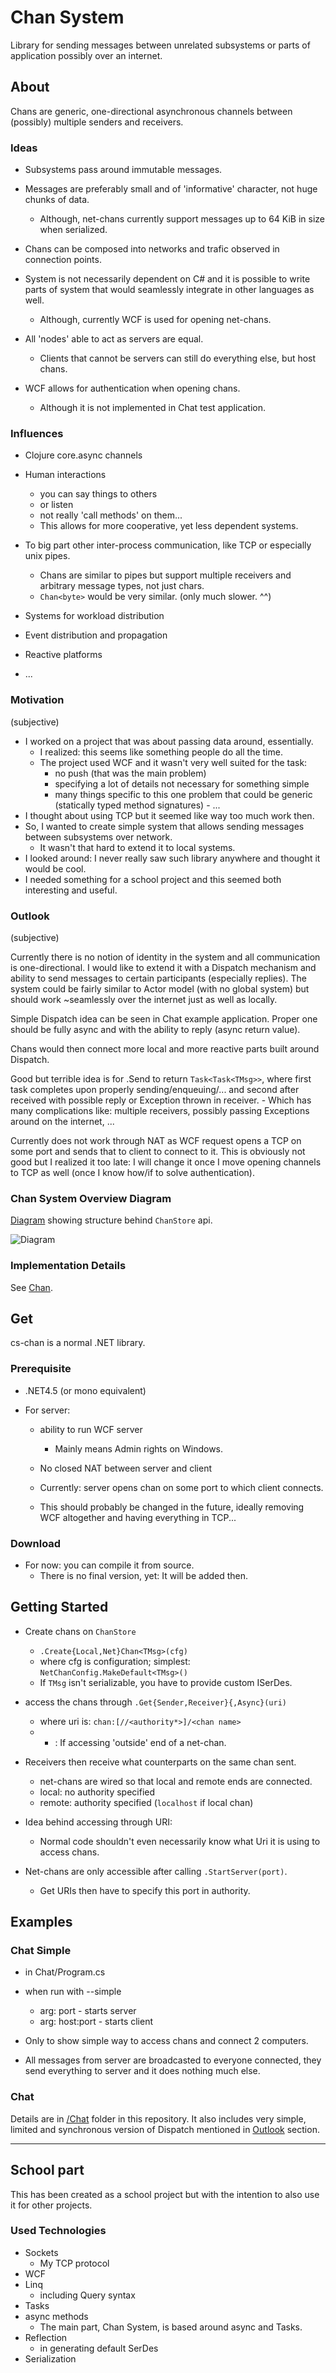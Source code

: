 Chan System
===========

Library for sending messages between unrelated subsystems or parts of application possibly over an internet.

About
-----

Chans are generic, one-directional asynchronous channels between (possibly) multiple senders and receivers.

### Ideas

-	Subsystems pass around immutable messages.
-	Messages are preferably small and of 'informative' character, not huge chunks of data.

	-	Although, net-chans currently support messages up to 64 KiB in size when serialized.

-	Chans can be composed into networks and trafic observed in connection points.

-	System is not necessarily dependent on C# and it is possible to write parts of system that would seamlessly integrate in other languages as well.

	-	Although, currently WCF is used for opening net-chans.

-	All 'nodes' able to act as servers are equal.

	-	Clients that cannot be servers can still do everything else, but host chans.

-	WCF allows for authentication when opening chans.

	-	Although it is not implemented in Chat test application.

### Influences

-	Clojure core.async channels
-	Human interactions

	-	you can say things to others
	-	or listen
	-	not really 'call methods' on them...
	-	This allows for more cooperative, yet less dependent systems.

-	To big part other inter-process communication, like TCP or especially unix pipes.

	-	Chans are similar to pipes but support multiple receivers and arbitrary message types, not just chars.
	-	`Chan<byte>` would be very similar. (only much slower. ^^)

-	Systems for workload distribution

-	Event distribution and propagation

-	Reactive platforms

-	...

### Motivation

(subjective)

-	I worked on a project that was about passing data around, essentially.
	-	I realized: this seems like something people do all the time.
	-	The project used WCF and it wasn't very well suited for the task:
		-	no push (that was the main problem)
		-	specifying a lot of details not necessary for something simple
		-	many things specific to this one problem that could be generic (statically typed method signatures) - ...
-	I thought about using TCP but it seemed like way too much work then.
-	So, I wanted to create simple system that allows sending messages between subsystems over network.
	-	It wasn't that hard to extend it to local systems.
-	I looked around: I never really saw such library anywhere and thought it would be cool.
-	I needed something for a school project and this seemed both interesting and useful.

### Outlook

(subjective)

Currently there is no notion of identity in the system and all communication is one-directional. I would like to extend it with a Dispatch mechanism and ability to send messages to certain participants (especially replies). The system could be fairly similar to Actor model (with no global system) but should work ~seamlessly over the internet just as well as locally.

Simple Dispatch idea can be seen in Chat example application. Proper one should be fully async and with the ability to reply (async return value).

Chans would then connect more local and more reactive parts built around Dispatch.

Good but terrible idea is for .Send to return `Task<Task<TMsg>>`, where first task completes upon properly sending/enqueuing/... and second after received with possible reply or Exception thrown in receiver. - Which has many complications like: multiple receivers, possibly passing Exceptions around on the internet, ...

Currently does not work through NAT as WCF request opens a TCP on some port and sends that to client to connect to it. This is obviously not good but I realized it too late: I will change it once I move opening channels to TCP as well (once I know how/if to solve authentication).

### Chan System Overview Diagram

[Diagram](Chan/chanArchitecture.png) showing structure behind `ChanStore` api.

![Diagram](Chan/chanArchitecture.png)

### Implementation Details

See [Chan](Chan).

Get
---

cs-chan is a normal .NET library.

### Prerequisite

-	.NET4.5 (or mono equivalent)
-	For server:

	-	ability to run WCF server

		-	Mainly means Admin rights on Windows.

	-	No closed NAT between server and client

	-	Currently: server opens chan on some port to which client connects.

	-	This should probably be changed in the future, ideally removing WCF altogether and having everything in TCP...

### Download

-	For now: you can compile it from source.
	-	There is no final version, yet: It will be added then.

Getting Started
---------------

-	Create chans on `ChanStore`

	-	`.Create{Local,Net}Chan<TMsg>(cfg)`
	-	where cfg is configuration; simplest: `NetChanConfig.MakeDefault<TMsg>()`
	-	If `TMsg` isn't serializable, you have to provide custom ISerDes.

-	access the chans through `.Get{Sender,Receiver}{,Async}(uri)`

	-	where uri is: `chan:[//<authority*>]/<chan name>`
	-	* : If accessing 'outside' end of a net-chan.

-	Receivers then receive what counterparts on the same chan sent.

	-	net-chans are wired so that local and remote ends are connected.
	-	local: no authority specified
	-	remote: authority specified (`localhost` if local chan)

-	Idea behind accessing through URI:

	-	Normal code shouldn't even necessarily know what Uri it is using to access chans.

-	Net-chans are only accessible after calling `.StartServer(port)`.

	-	Get URIs then have to specify this port in authority.

Examples
--------

### Chat Simple

-	in Chat/Program.cs
-	when run with --simple <arg>

	-	arg: port - starts server
	-	arg: host:port - starts client

-	Only to show simple way to access chans and connect 2 computers.

-	All messages from server are broadcasted to everyone connected, they send everything to server and it does nothing much else.

### Chat

Details are in [/Chat](Chat) folder in this repository. It also includes very simple, limited and synchronous version of Dispatch mentioned in [Outlook](#outlook) section.

---

School part
-----------

This has been created as a school project but with the intention to also use it for other projects.

### Used Technologies

-	Sockets
	-	My TCP protocol
-	WCF
-	Linq
	-	including Query syntax
-	Tasks
-	async methods
	-	The main part, Chan System, is based around async and Tasks.
-	Reflection
	-	in generating default SerDes
-	Serialization
